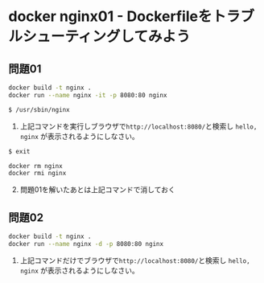 # docker nginx01 - Dockerfileをトラブルシューティングしてみよう

## 問題01

```sh
docker build -t nginx .
docker run --name nginx -it -p 8080:80 nginx

$ /usr/sbin/nginx
```

1. 上記コマンドを実行しブラウザで`http://localhost:8080/`と検索し `hello, nginx` が表示されるようにしなさい。

```sh
$ exit

docker rm nginx
docker rmi nginx
```

2. 問題01を解いたあとは上記コマンドで消しておく

## 問題02

```sh
docker build -t nginx .
docker run --name nginx -d -p 8080:80 nginx
```

1. 上記コマンドだけでブラウザで`http://localhost:8080/`と検索し `hello, nginx` が表示されるようにしなさい。